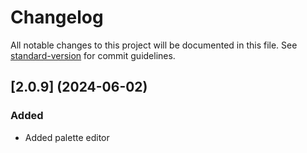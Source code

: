 # Changelog

All notable changes to this project will be documented in this file. See [standard-version](https://github.com/conventional-changelog/standard-version) for commit guidelines.

## [2.0.9] (2024-06-02)

### Added

- Added palette editor
